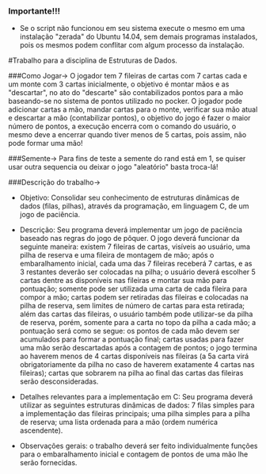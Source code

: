 ### Importante!!!
* Se o script não funcionou em seu sistema execute o mesmo em uma instalação "zerada" do Ubuntu 14.04, sem demais programas instalados, pois os mesmos podem conflitar com algum processo da instalação.

#Trabalho para a disciplina de Estruturas de Dados.

###Como Jogar->
O jogador tem 7 fileiras de cartas com 7 cartas cada e um monte com 3 cartas inicialmente, o objetivo é montar mãos e as "descartar", no ato do "descarte" são contabilizados pontos para a mão baseando-se no sistema de pontos utilizado no pocker.
O jogador pode adicionar cartas a mão, mandar cartas para o monte, verificar sua mão atual e descartar a mão (contabilizar pontos), o objetivo do jogo é fazer o maior número de pontos, a execução encerra com o comando do usuário, o mesmo deve a encerrar quando tiver menos de 5 cartas, pois assim, não pode formar uma mão!

###Semente-> 
Para fins de teste a semente do rand está em 1, se quiser usar outra sequencia ou deixar o jogo "aleatório" basta troca-lá!

###Descrição do trabalho->
* Objetivo:
Consolidar seu conhecimento de estruturas dinâmicas de dados (filas, pilhas), através da programação, em linguagem C, de um jogo de paciência.

* Descrição:
Seu programa deverá implementar um jogo de paciência baseado nas regras do jogo de pôquer.
O jogo deverá funcionar da seguinte maneira:
existem 7 fileiras de cartas, visíveis ao usuário, uma pilha de reserva e uma fileira de montagem de mão;
após o embaralhamento inicial, cada uma das 7 fileiras receberá 7 cartas, e as 3 restantes deverão ser colocadas na pilha;
o usuário deverá escolher 5 cartas dentre as disponíveis nas fileiras e montar sua mão para pontuação;
somente pode ser utilizada uma carta de cada fileira para compor a mão;
cartas podem ser retiradas das fileiras e colocadas na pilha de reserva, sem limites de número de cartas para esta retirada;
além das cartas das fileiras, o usuário também pode utilizar-se da pilha de reserva, porém, somente para a carta no topo da pilha a cada mão;
a pontuação será como se segue: 
os pontos de cada mão devem ser acumulados para formar a pontuação final;
cartas usadas para fazer uma mão serão descartadas após a contagem de pontos;
o jogo termina ao haverem menos de 4 cartas disponíveis nas fileiras (a 5a carta virá obrigatoriamente da pilha no caso de haverem exatamente 4 cartas nas fileiras);
cartas que sobrarem na pilha ao final das cartas das fileiras serão desconsideradas.

* Detalhes relevantes para a implementação em C:
Seu programa deverá utilizar as seguintes estruturas dinâmicas de dados:
7 filas simples para a implementação das fileiras principais;
uma pilha simples para a pilha de reserva;
uma lista ordenada para a mão (ordem numérica ascendente).

* Observações gerais:
o trabalho deverá ser feito individualmente
funções para o embaralhamento inicial e contagem de pontos de uma mão lhe serão fornecidas.


